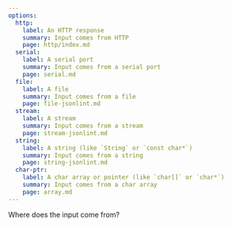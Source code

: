 ```yaml
---
options:
  http:
    label: An HTTP response
    summary: Input comes from HTTP
    page: http/index.md
  serial:
    label: A serial port
    summary: Input comes from a serial port
    page: serial.md
  file:
    label: A file
    summary: Input comes from a file
    page: file-jsonlint.md
  stream:
    label: A stream
    summary: Input comes from a stream
    page: stream-jsonlint.md
  string:
    label: A string (like `String` or `const char*`)
    summary: Input comes from a string
    page: string-jsonlint.md
  char-ptr:
    label: A char array or pointer (like `char[]` or `char*`)
    summary: Input comes from a char array
    page: array.md
---
```


Where does the input come from?